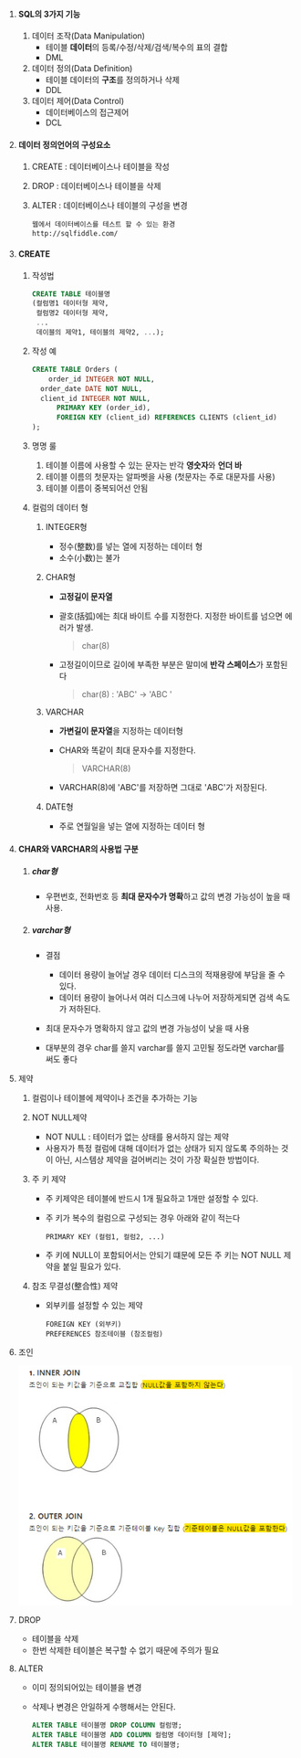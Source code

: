1. #### SQL의 3가지 기능

   1. 데이터 조작(Data Manipulation)
      - 테이블 **데이터**의 등록/수정/삭제/검색/복수의 표의 결합
      - DML
   2. 데이터 정의(Data Definition)
      - 테이블 데이터의 **구조**를 정의하거나 삭제
      - DDL
   3. 데이터 제어(Data Control)
      - 데이터베이스의 접근제어
      - DCL

2. #### 데이터 정의언어의 구성요소

   1. CREATE : 데이터베이스나 테이블을 작성

   2. DROP : 데이터베이스나 테이블을 삭제

   3. ALTER : 데이터베이스나 테이블의 구성을 변경

      ```
      웹에서 데이터베이스를 테스트 할 수 있는 환경
      http://sqlfiddle.com/
      ```

3. #### CREATE

   1. 작성법

      ```sql
      CREATE TABLE 테이블명
      (컬럼명1 데이터형 제약,
       컬럼명2 데이터형 제약,
       ...
       데이블의 제약1, 테이블의 제약2, ...);
      ```

   2. 작성 예

      ```sql
      CREATE TABLE Orders (	
          order_id INTEGER NOT NULL, 
      	order_date DATE NOT NULL,
      	client_id INTEGER NOT NULL,
      		PRIMARY KEY (order_id),
      		FOREIGN KEY (client_id) REFERENCES CLIENTS (client_id)
      );
      ```

   3. 명명 룰

      1. 테이블 이름에 사용할 수 있는 문자는 반각 **영숫자**와 **언더 바**
      2. 테이블 이름의 첫문자는 알파벳을 사용 (첫문자는 주로 대문자를 사용)
      3. 테이블 이름이 중복되어선 안됨

   4. 컬럼의 데이터 형

      1. INTEGER형

         - 정수(整数)를 넣는 열에 지정하는 데이터 형
         - 소수(小数)는 불가

      2. CHAR형

         - **고정길이 문자열**

         - 괄호(括弧)에는 최대 바이트 수를 지정한다. 지정한 바이트를 넘으면 에러가 발생.

           > char(8)

         - 고정길이이므로 길이에 부족한 부분은 말미에 **반각 스페이스**가 포함된다

           > char(8) : 'ABC' → 'ABC     '

      3. VARCHAR

         - **가변길이 문자열**을 지정하는 데이터형

         - CHAR와 똑같이 최대 문자수를 지정한다. 

           > VARCHAR(8)

         - VARCHAR(8)에 'ABC'를 저장하면 그대로 'ABC'가 저장된다.

      4. DATE형
         - 주로 연월일을 넣는 열에 지정하는 데이터 형

4. #### CHAR와 VARCHAR의 사용법 구분

   1. ##### char형

      - 우편번호, 전화번호 등 **최대 문자수가 명확**하고 값의 변경 가능성이 높을 때 사용.

   2. ##### varchar형

      - 결점
        - 데이터 용량이 늘어날 경우 데이터 디스크의 적재용량에 부담을 줄 수 있다. 
        - 데이터 용량이 늘어나서 여러 디스크에 나누어 저장하게되면 검색 속도가 저하된다.

      - 최대 문자수가 명확하지 않고 값의 변경 가능성이 낮을 때 사용
      - 대부분의 경우 char를 쓸지 varchar를 쓸지 고민될 정도라면 varchar를 써도 좋다

5. 제약
   1. 컬럼이나 테이블에 제약이나 조건을 추가하는 기능
   2. NOT NULL제약
      - NOT NULL : 테이터가 없는 상태를 용서하지 않는 제약
      - 사용자가 특정 컬럼에 대해 데이터가 없는 상태가 되지 않도록 주의하는 것이 아닌, 시스템상 제약을 걸어버리는 것이 가장 확실한 방법이다.
   3. 주 키 제약
   
      - 주 키제약은 테이블에 반드시 1개 필요하고 1개만 설정할 수 있다.
   
      - 주 키가 복수의 컬럼으로 구성되는 경우 아래와 같이 적는다
   
        ```
        PRIMARY KEY (컬럼1, 컬럼2, ...)
        ```
   
      - 주 키에 NULL이 포함되어서는 안되기 떄문에 모든 주 키는 NOT NULL 제약을 붙일 필요가 있다.
   
   4. 참조 무결성(整合性) 제약
   
      - 외부키를 설정할 수 있는 제약
   
        ```
        FOREIGN KEY (외부키)
        PREFERENCES 참조테이블 (참조컬럼)
        ```

6. 조인

   ![조인](조인.PNG)

7. DROP

   - 테이블을 삭제
   - 한번 삭제한 테이블은 복구할 수 없기 때문에 주의가 필요

8. ALTER

   - 이미 정의되어있는 테이블을 변경

   - 삭제나 변경은 안일하게 수행해서는 안된다.

     ```sql
     ALTER TABLE 테이블명 DROP COLUMN 컬럼명;
     ALTER TABLE 테이블명 ADD COLUMN 컬럼명 데이터형 [제약];
     ALTER TABLE 테이블명 RENAME TO 테이블명;
     ```

     